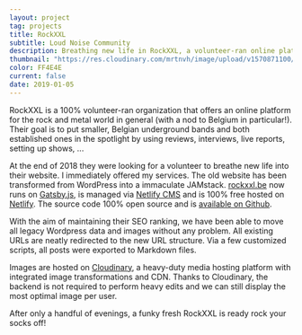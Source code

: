 ```yaml
---
layout: project
tag: projects
title: RockXXL
subtitle: Loud Noise Community
description: Breathing new life in RockXXL, a volunteer-ran online platform for the local rock and metal community
thumbnail: "https://res.cloudinary.com/mrtnvh/image/upload/v1570871100/mrtnvh.com/rockxxl.jpg"
color: FF4E4E
current: false
date: 2019-01-05
---
```


<div class="introduction mb-ggy">

RockXXL is a 100% volunteer-ran organization that offers an online platform for the rock and metal world in general (with a nod to Belgium in particular!). Their goal is to put smaller, Belgian underground bands and both established ones in the spotlight by using reviews, interviews, live reports, setting up shows, ...

</div>

<div class="column-lg-2 column-xxl-3 mb-ggy">

At the end of 2018 they were looking for a volunteer to breathe new life into their website. I immediately offered my services. The old website has been transformed from WordPress into a immaculate JAMstack. [rockxxl.be](https://rockxxl.be) now runs on [Gatsby.js](https://gatsbyjs.org), is managed via [Netlify CMS](https://www.netlifycms.org/) and is 100% free hosted on [Netlify](https://www.netlify.com/). The source code 100% open source and is [available on Github](https://github.com/rockxxl/rockxxl).

With the aim of maintaining their SEO ranking, we have been able to move all legacy Wordpress data and images without any problem. All existing URLs are neatly redirected to the new URL structure. Via a few customized scripts, all posts were exported to Markdown files.

Images are hosted on [Cloudinary](https://cloudinary.com), a heavy-duty media hosting platform with integrated image transformations and CDN. Thanks to Cloudinary, the backend is not required to perform heavy edits and we can still display the most optimal image per user.

After only a handful of evenings, a funky fresh RockXXL is ready rock your socks off!

</div>
